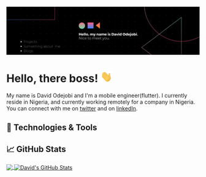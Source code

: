 [![Header](https://github.com/davidaodejobi/davidaodejobi/blob/main/readme-header.png "Header")](https://www.linkedin.com/in/iamdavidodejobi/)

# Hello, there boss! <img src="https://github.com/davidaodejobi/davidaodejobi/blob/main/wave.gif" width="30px" height="30px" />

My name is David Odejobi and I'm a mobile engineer(flutter). I currently reside in Nigeria, and currently working remotely for a company in Nigeria. You can connect with me on [twitter](https://twitter.com/iamDavidOdejobi) and on [linkedIn](https://www.linkedin.com/in/iamdavidodejobi/).

## 🔧 Technologies & Tools

## &#x1f4c8; GitHub Stats

<a href="https://github.com/davidaodejobi/davidaodejobi">
  <img align="center" src="https://github-readme-stats.vercel.app/api/top-langs/?username=davidaodejobi&hide=java,html,tex&title_color=ffffff&text_color=c9cacc&icon_color=2bbc8a&bg_color=1d1f21&langs_count=3" />
</a>
<a href="https://github.com/davidaodejobi/davidaodejobi">
  <img align="center" src="https://github-readme-stats.vercel.app/api?username=davidaodejobi&show_icons=true&line_height=27&count_private=true&title_color=ffffff&text_color=c9cacc&icon_color=2bbc8a&bg_color=1d1f21" alt="David's GitHub Stats" />
</a>
